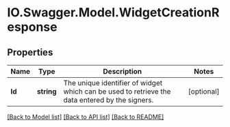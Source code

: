 # IO.Swagger.Model.WidgetCreationResponse
## Properties

Name | Type | Description | Notes
------------ | ------------- | ------------- | -------------
**Id** | **string** | The unique identifier of widget which can be used to retrieve the data entered by the signers. | [optional] 

[[Back to Model list]](../README.md#documentation-for-models) [[Back to API list]](../README.md#documentation-for-api-endpoints) [[Back to README]](../README.md)

